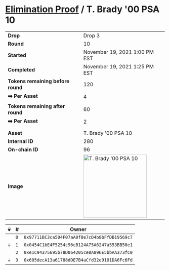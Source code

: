 # [Elimination Proof](./readme.md) / T. Brady &#039;00 PSA 10

|||
|---|---|
| **Drop** | Drop 3 |
| **Round** | 10 |
| **Started** | November 19, 2021 1:00 PM EST |
| **Completed** | November 19, 2021 1:25 PM EST |
| **Tokens remaining before round** | 120 |
| **➡️ Per Asset** | 4 |
| **Tokens remaining after round** | 60 |
| **➡️ Per Asset** | 2 |
| | |
| **Asset** | T. Brady &#039;00 PSA 10 |
| **Internal ID** | 280 |
| **On-chain ID** | 96 |
| **Image** | <img src="https://tcdn.blokpax.com/94d9199b-dc4c-4d85-8867-a5be74aa0913/d8c12aeebc7e3d7487d52e870b5492b7b97b8893497aca2535ec9595e1d157dc.jpg" height="200" alt="T. Brady &#039;00 PSA 10" /> |


| 💀 | # | Owner |
| --- | --- | --- |
|  | `0` | `0x97711BC3ca504F07aA0f8e7cD4b8bFfDB19569c7` |
| 💀 | `1` | `0x0454C1bE4F5254c96cB124A75A6247a553BB58e1` |
|  | `2` | `0xe1C94375695b78D064205ce0A896E5bbAA373fC0` |
| 💀 | `3` | `0x605decA13a61788dDE7B4aCfd32e9101DA6Fc6Fd` |
